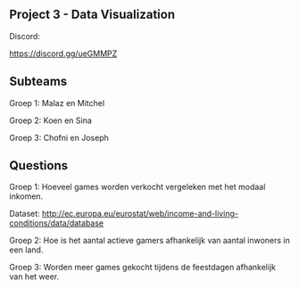 Project 3 - Data Visualization
-
Discord:

https://discord.gg/ueGMMPZ

Subteams
-
Groep 1: Malaz en Mitchel

Groep 2: Koen en Sina

Groep 3: Chofni en Joseph

Questions
-
Groep 1: Hoeveel games worden verkocht vergeleken met het modaal inkomen.

Dataset: http://ec.europa.eu/eurostat/web/income-and-living-conditions/data/database

Groep 2: Hoe is het aantal actieve gamers afhankelijk van aantal inwoners in een land.

Groep 3: Worden meer games gekocht tijdens de feestdagen afhankelijk van het weer.
